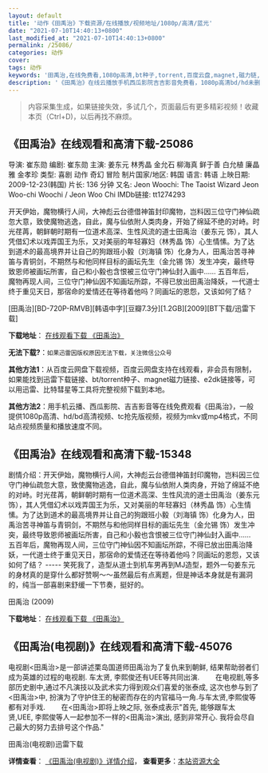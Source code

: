 ```yaml
---
layout: default
title: '动作《田禹治》下载资源/在线播放/视频地址/1080p/高清/蓝光'
date: "2021-07-10T14:40:13+0800"
last_modified_at: "2021-07-10T14:40:13+0800"
permalink: /25086/
categories: 动作
cover:
tags: 动作
keywords: '田禹治,在线免费看,1080p高清,bt种子,torrent,百度云盘,magnet,磁力链,迅雷下载资源'
description: '《田禹治》在线云播放手机西瓜影院吉吉影音免费看，1080p高清bd/hd未删减完整版和tc抢先枪版，mkv/mp4格式，附带bt/torrent种子、magnet/磁力链、百度云盘、网盘资源迅雷下载链接'
---
```


>内容采集生成，如果链接失效，多试几个，页面最后有更多精彩视频！收藏本页（Ctrl+D)，以后再找不麻烦。


## 《田禹治》在线观看和高清下载-25086

导演: 崔东勋 编剧: 崔东勋 主演: 姜东元 林秀晶 金允石 柳海真 鲜于善 白允植 廉晶雅 金孝珍 类型: 喜剧 动作 奇幻 冒险 制片国家/地区: 韩国 语言: 韩语 上映日期: 2009-12-23(韩国) 片长: 136 分钟 又名: Jeon Woochi: The Taoist Wizard Jeon Woo-chi Woochi / Jeon Woo Chi IMDb链接: tt1274293

开天伊始，魔物横行人间，大神彪云台德借神笛封印魔物，岂料因三位守门神仙疏忽大意，致使魔物逃逸，自此，魔与仙依附人类肉身，开始了绵延不绝的对峙。时光荏苒，朝鲜朝时期有一位道术高深、生性风流的道士田禹治（姜东元 饰），其人凭借幻术以戏弄国王为乐，又对美丽的年轻寡妇（林秀晶 饰）心生情愫。为了达到道术的最高境界并让自己的狗跟班小毅（刘海镇 饰）化身为人，田禹治苦寻神笛与青铜剑，不期然与和他同样目标的画坛先生（金允锡 饰）发生冲突，最终导致恩师被画坛所害，自己和小毅也含恨被三位守门神仙封入画中…… 五百年后，魔物再现人间，三位守门神仙因不知画坛所踪，不得已放出田禹治降妖，一代道士终于重见天日，那宿命的爱情还在等待着他吗？同画坛的恩怨，又该如何了结？


[田禹治][BD-720P-RMVB][韩语中字][豆瓣7.3分][1.2GB][2009][BT下载/迅雷下载]

**下载地址**： [在线观看下载 《田禹治》](https://www.btdx8.com/torrent/jeon_woo_chi_2009.html) 


**无法下载?**：`如果迅雷因版权原因无法下载，关注微信公众号 `

**其他方法1**：从百度云网盘下载视频，百度云网盘支持在线观看，非会员有限制，如果能找到迅雷下载链接、bt/torrent种子、magnet磁力链接、e2dk链接等，可以用迅雷、比特彗星等工具将完整视频下载到本地。

**其他方法2**：用手机云播、西瓜影院、吉吉影音等在线免费观看《田禹治》，一般提供1080p高清、hd/bd高清视频、tc抢先版视频，视频为mkv或mp4格式，不同站点视频质量和播放速度不同。


## 《田禹治》在线观看和高清下载-15348

剧情介绍：开天伊始，魔物横行人间，大神彪云台德借神笛封印魔物，岂料因三位守门神仙疏忽大意，致使魔物逃逸，自此，魔与仙依附人类肉身，开始了绵延不绝的对峙。时光荏苒，朝鲜朝时期有一位道术高深、生性风流的道士田禹治（姜东元 饰），其人凭借幻术以戏弄国王为乐，又对美丽的年轻寡妇（林秀晶 饰）心生情愫。为了达到道术的最高境界并让自己的狗跟班小毅（刘海镇 饰）化身为人，田禹治苦寻神笛与青铜剑，不期然与和他同样目标的画坛先生（金允锡 饰）发生冲突，最终导致恩师被画坛所害，自己和小毅也含恨被三位守门神仙封入画中……  　　五百年后，魔物再现人间，三位守门神仙因不知画坛所踪，不得已放出田禹治降妖，一代道士终于重见天日，那宿命的爱情还在等待着他吗？同画坛的恩怨，又该如何了结？ ----- 笑死我了，造型从道士到机车男再到MJ造型，题外一句姜东元的身材真的是穿什么都好赞啊～～虽然最后有点离题，但是神话本身就是有漏洞的，纯当一部喜剧来舒缓一下节奏，挺好的。


田禹治 (2009)

**下载地址**： [在线观看下载 《田禹治》](https://www.btbtdy.me/btdy/dy4660.html) 


## 《田禹治(电视剧)》在线观看和高清下载-45076

电视剧<田禹治>是一部讲述栗岛国道师田禹治为了复仇来到朝鲜, 结果帮助弱者们成为英雄的过程的电视剧. 车太贤, 李熙俊还有UEE等共同出演. 　　在电视剧,等多部历史剧中,通过不凡演技以及武术实力得到观众们喜爱的张泰成, 这次也参与到了<田禹治>中, 扮演为了守护住王的秘密而存在的内官福马一角.与车太贤,李熙俊等都有对手戏. 　　在<田禹治>即将上映之际, 张泰成表示"首先, 能够跟车太贤,UEE, 李熙俊等人一起参加不一样的<田禹治>演出, 感到非常开心. 我将会尽自己最大的努力去排号这个作品."


田禹治(电视剧)迅雷下载

**详情查看**： [《田禹治(电视剧)》详情介绍](/movie/45076/)， **查看更多**：[本站资源大全](/movie/t/all/)

